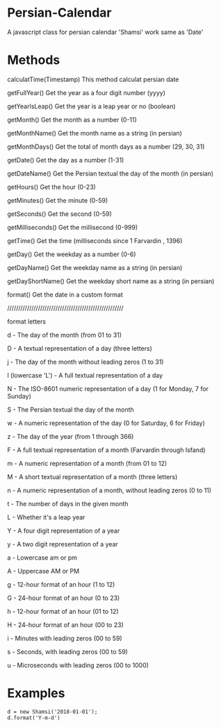 # Persian-Calendar
A javascript class for persian calendar
'Shamsi' work same as 'Date'

# Methods
calculatTime(Timestamp)	    This method calculat persian date

getFullYear()	    Get the year as a four digit number (yyyy)

getYearIsLeap()	    Get the year is a leap year or no (boolean)

getMonth()	        Get the month as a number (0-11)

getMonthName()	    Get the month name as a string (in persian)

getMonthDays()	    Get the total of month days as a number (29, 30, 31)

getDate()    	    Get the day as a number (1-31)

getDateName()    	Get the Persian textual the day of the month (in persian)

getHours()   	    Get the hour (0-23)

getMinutes()	        Get the minute (0-59)

getSeconds()	        Get the second (0-59)

getMilliseconds()	Get the millisecond (0-999)

getTime()	        Get the time (milliseconds since 1 Farvardin , 1396)

getDay()	            Get the weekday as a number (0-6)

getDayName()	        Get the weekday name as a string (in persian)

getDayShortName()	Get the weekday short name as a string (in persian)

format()             Get the date in a custom format

/////////////////////////////////////////////////////

format letters

d - The day of the month (from 01 to 31)

D - A textual representation of a day (three letters)

j - The day of the month without leading zeros (1 to 31)

l (lowercase 'L') - A full textual representation of a day

N - The ISO-8601 numeric representation of a day (1 for Monday, 7 for Sunday)

S - The Persian textual the day of the month

w - A numeric representation of the day (0 for Saturday, 6 for Friday)

z - The day of the year (from 1 through 366)

F - A full textual representation of a month (Farvardin through Isfand)

m - A numeric representation of a month (from 01 to 12)

M - A short textual representation of a month (three letters)

n - A numeric representation of a month, without leading zeros (0 to 11)

t - The number of days in the given month

L - Whether it's a leap year

Y - A four digit representation of a year

y - A two digit representation of a year

a - Lowercase am or pm

A - Uppercase AM or PM

g - 12-hour format of an hour (1 to 12)

G - 24-hour format of an hour (0 to 23)

h - 12-hour format of an hour (01 to 12)

H - 24-hour format of an hour (00 to 23)

i - Minutes with leading zeros (00 to 59)

s - Seconds, with leading zeros (00 to 59)

u - Microseconds with leading zeros (00 to 1000)

# Examples
```
d = new Shamsi('2018-01-01');
d.format('Y-m-d')
```
